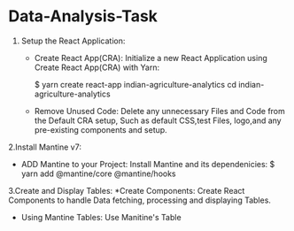 # Data-Analysis-Task
1. Setup the React Application:
   * Create React App(CRA):
     Initialize a new React Application using Create React App(CRA) with Yarn:

     $ yarn create react-app indian-agriculture-analytics
     cd indian-agriculture-analytics

    * Remove Unused Code:
    	Delete any unnecessary Files and Code from the Default CRA setup, Such as default CSS,test Files,
        logo,and any pre-existing components and setup.

2.Install Mantine v7:
  * ADD Mantine to your Project:
    Install Mantine and its dependenicies:
    $ yarn add @mantine/core @mantine/hooks

3.Create and Display Tables:
  *Create Components:
    Create React Components to handle Data fetching, processing and displaying Tables.

  * Using Mantine Tables:
     Use Manitine's Table
